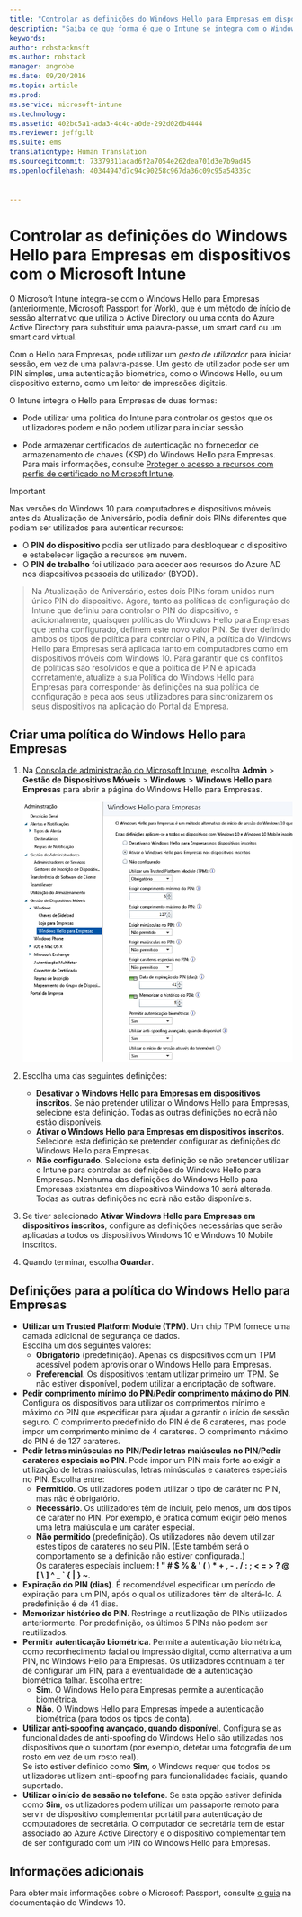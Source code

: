 ```yaml
---
title: "Controlar as definições do Windows Hello para Empresas em dispositivos | Microsoft Intune"
description: "Saiba de que forma é que o Intune se integra com o Windows Hello para Empresas, que é um método de início de sessão alternativo que utiliza o Active Directory ou uma conta do Azure Active Directory para substituir uma palavra-passe, um smart card ou um smart card virtual."
keywords: 
author: robstackmsft
ms.author: robstack
manager: angrobe
ms.date: 09/20/2016
ms.topic: article
ms.prod: 
ms.service: microsoft-intune
ms.technology: 
ms.assetid: 402bc5a1-ada3-4c4c-a0de-292d026b4444
ms.reviewer: jeffgilb
ms.suite: ems
translationtype: Human Translation
ms.sourcegitcommit: 73379311acad6f2a7054e262dea701d3e7b9ad45
ms.openlocfilehash: 40344947d7c94c90258c967da36c09c95a54335c


---
```


# Controlar as definições do Windows Hello para Empresas em dispositivos com o Microsoft Intune
O Microsoft Intune integra-se com o Windows Hello para Empresas (anteriormente, Microsoft Passport for Work), que é um método de início de sessão alternativo que utiliza o Active Directory ou uma conta do Azure Active Directory para substituir uma palavra-passe, um smart card ou um smart card virtual.

Com o Hello para Empresas, pode utilizar um *gesto de utilizador* para iniciar sessão, em vez de uma palavra-passe. Um gesto de utilizador pode ser um PIN simples, uma autenticação biométrica, como o Windows Hello, ou um dispositivo externo, como um leitor de impressões digitais.

O Intune integra o Hello para Empresas de duas formas:

-   Pode utilizar uma política do Intune para controlar os gestos que os utilizadores podem e não podem utilizar para iniciar sessão.

-   Pode armazenar certificados de autenticação no fornecedor de armazenamento de chaves (KSP) do Windows Hello para Empresas. Para mais informações, consulte [Proteger o acesso a recursos com perfis de certificado no Microsoft Intune](secure-resource-access-with-certificate-profiles.md).

> [!IMPORTANT]
> Nas versões do Windows 10 para computadores e dispositivos móveis antes da Atualização de Aniversário, podia definir dois PINs diferentes que podiam ser utilizados para autenticar recursos:
- O **PIN do dispositivo** podia ser utilizado para desbloquear o dispositivo e estabelecer ligação a recursos em nuvem.
- O **PIN de trabalho** foi utilizado para aceder aos recursos do Azure AD nos dispositivos pessoais do utilizador (BYOD).

>Na Atualização de Aniversário, estes dois PINs foram unidos num único PIN do dispositivo.
Agora, tanto as políticas de configuração do Intune que definiu para controlar o PIN do dispositivo, e adicionalmente, quaisquer políticas do Windows Hello para Empresas que tenha configurado, definem este novo valor PIN.
Se tiver definido ambos os tipos de política para controlar o PIN, a política do Windows Hello para Empresas será aplicada tanto em computadores como em dispositivos móveis com Windows 10.
Para garantir que os conflitos de políticas são resolvidos e que a política de PIN é aplicada corretamente, atualize a sua Política do Windows Hello para Empresas para corresponder às definições na sua política de configuração e peça aos seus utilizadores para sincronizarem os seus dispositivos na aplicação do Portal da Empresa.



## Criar uma política do Windows Hello para Empresas

1.  Na [Consola de administração do Microsoft Intune](https://manage.microsoft.com), escolha **Admin** &gt; **Gestão de Dispositivos Móveis** &gt; **Windows** &gt; **Windows Hello para Empresas** para abrir a página do Windows Hello para Empresas.

    ![Página Windows Hello para Empresas](../media/passport.png)

2.  Escolha uma das seguintes definições:
    - **Desativar o Windows Hello para Empresas em dispositivos inscritos**. Se não pretender utilizar o Windows Hello para Empresas, selecione esta definição. Todas as outras definições no ecrã não estão disponíveis.
    - **Ativar o Windows Hello para Empresas em dispositivos inscritos**. Selecione esta definição se pretender configurar as definições do Windows Hello para Empresas.
    - **Não configurado**. Selecione esta definição se não pretender utilizar o Intune para controlar as definições do Windows Hello para Empresas. Nenhuma das definições do Windows Hello para Empresas existentes em dispositivos Windows 10 será alterada. Todas as outras definições no ecrã não estão disponíveis.
3.  Se tiver selecionado **Ativar Windows Hello para Empresas em dispositivos inscritos**, configure as definições necessárias que serão aplicadas a todos os dispositivos Windows 10 e Windows 10 Mobile inscritos.
4.  Quando terminar, escolha **Guardar**.


## Definições para a política do Windows Hello para Empresas

- **Utilizar um Trusted Platform Module (TPM)**. Um chip TPM fornece uma camada adicional de segurança de dados.<br>Escolha um dos seguintes valores:
    - **Obrigatório** (predefinição). Apenas os dispositivos com um TPM acessível podem aprovisionar o Windows Hello para Empresas.
    - **Preferencial**. Os dispositivos tentam utilizar primeiro um TPM. Se não estiver disponível, podem utilizar a encriptação de software.
- **Pedir comprimento mínimo do PIN**/**Pedir comprimento máximo do PIN**. Configura os dispositivos para utilizar os comprimentos mínimo e máximo do PIN que especificar para ajudar a garantir o início de sessão seguro. O comprimento predefinido do PIN é de 6 carateres, mas pode impor um comprimento mínimo de 4 carateres. O comprimento máximo do PIN é de 127 carateres.
- **Pedir letras minúsculas no PIN**/**Pedir letras maiúsculas no PIN**/**Pedir carateres especiais no PIN**. Pode impor um PIN mais forte ao exigir a utilização de letras maiúsculas, letras minúsculas e carateres especiais no PIN. Escolha entre:
    - **Permitido**. Os utilizadores podem utilizar o tipo de caráter no PIN, mas não é obrigatório.
    - **Necessário**. Os utilizadores têm de incluir, pelo menos, um dos tipos de caráter no PIN. Por exemplo, é prática comum exigir pelo menos uma letra maiúscula e um caráter especial.
    - **Não permitido** (predefinição). Os utilizadores não devem utilizar estes tipos de carateres no seu PIN. (Este também será o comportamento se a definição não estiver configurada.)<br>Os carateres especiais incluem: **! " # $ % &amp; ' ( ) &#42; + , - . / : ; &lt; = &gt; ? @ [ \ ] ^ _ &#96; { &#124; } ~**.
- **Expiração do PIN (dias)**. É recomendável especificar um período de expiração para um PIN, após o qual os utilizadores têm de alterá-lo. A predefinição é de 41 dias.
- **Memorizar histórico do PIN**. Restringe a reutilização de PINs utilizados anteriormente. Por predefinição, os últimos 5 PINs não podem ser reutilizados.
- **Permitir autenticação biométrica**. Permite a autenticação biométrica, como reconhecimento facial ou impressão digital, como alternativa a um PIN, no Windows Hello para Empresas. Os utilizadores continuam a ter de configurar um PIN, para a eventualidade de a autenticação biométrica falhar. Escolha entre:
    - **Sim**. O Windows Hello para Empresas permite a autenticação biométrica.
    - **Não**. O Windows Hello para Empresas impede a autenticação biométrica (para todos os tipos de conta).
- **Utilizar anti-spoofing avançado, quando disponível**. Configura se as funcionalidades de anti-spoofing do Windows Hello são utilizadas nos dispositivos que o suportam (por exemplo, detetar uma fotografia de um rosto em vez de um rosto real).<br>Se isto estiver definido como **Sim**, o Windows requer que todos os utilizadores utilizem anti-spoofing para funcionalidades faciais, quando suportado.
- **Utilizar o início de sessão no telefone**. Se esta opção estiver definida como **Sim**, os utilizadores podem utilizar um passaporte remoto para servir de dispositivo complementar portátil para autenticação de computadores de secretária. O computador de secretária tem de estar associado ao Azure Active Directory e o dispositivo complementar tem de ser configurado com um PIN do Windows Hello para Empresas.

## Informações adicionais
Para obter mais informações sobre o Microsoft Passport, consulte [o guia](https://technet.microsoft.com/library/mt589441.aspx) na documentação do Windows 10.



<!--HONumber=Sep16_HO3-->


